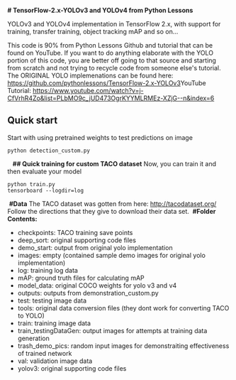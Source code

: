 **# TensorFlow-2.x-YOLOv3 and YOLOv4 from Python Lessons**

YOLOv3 and YOLOv4 implementation in TensorFlow 2.x, with support for training, transfer training, object tracking mAP and so on...

This code is 90% from Python Lessons Github and tutorial that can be found on YouTube.
If you want to do anything elaborate with the YOLO portion of this code, you are better off going to that source
and starting from scratch and not trying to recycle code from someone else's tutorial.
​
The ORIGINAL YOLO implemenations can be found here:
https://github.com/pythonlessons/TensorFlow-2.x-YOLOv3
​
YouTube Tutorial:
https://www.youtube.com/watch?v=j-CfVrhR4Zo&list=PLbMO9c_jUD473OgrKYYMLRMEz-XZjG--n&index=6
​
​
## Quick start
Start with using pretrained weights to test predictions on image
```
python detection_custom.py
```
​
​
​
**## Quick training for custom TACO dataset**
Now, you can train it and then evaluate your model
```
python train.py
tensorboard --logdir=log
```
​
**#Data**
The TACO dataset was gotten from here:
http://tacodataset.org/
​
Follow the directions that they give to download their data set.
​
**#Folder Contents:**
* checkpoints: 			TACO training save points
* deep_sort: 				original supporting code files
* demo_start: 			output from original yolo implementation
* images: 				empty (contained sample demo images for original yolo implementation)
* log:					training log data
* mAP:					ground truth files for calculating mAP
* model_data: 			original COCO weights for yolo v3 and v4
* outputs:				outputs from demonstration_custom.py
* test:					testing image data 
* tools:					original data conversion files (they dont work for converting TACO to YOLO)
* train:					training image data
* train_testingDataGen:	output images for attempts at training data generation
* trash_demo_pics:		random input images for demonstraiting effectiveness of trained network
* val:					validation image data
* yolov3:					original supporting code files
